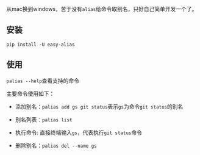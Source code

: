 从mac换到windows，苦于没有`alias`给命令取别名，只好自己简单开发一个了。

## 安装

`pip install -U easy-alias`

## 使用

`palias --help`查看支持的命令

主要命令使用如下：

- 添加别名：`palias add gs git status`表示`gs`为命令`git status`的别名

- 别名列表：`palias list`

- 执行命令: 直接终端输入`gs`，代表执行`git status`命令

- 删除别名：`palias del --name gs`





